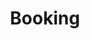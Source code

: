 ---
title: Booking
showInNav: true
meta:
    id: 80194a97565a3723e2c8d5c404ec87e0a67ea0ff
    parentId: ""
    language: en
permalink: /booking/
layout: sectionPage
---